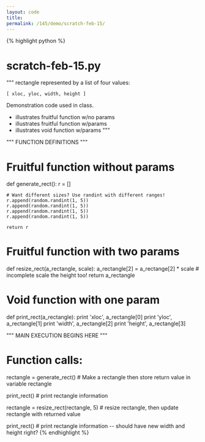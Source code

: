 ```yaml
---
layout: code
title: 
permalink: /145/demo/scratch-feb-15/
---
```


{% highlight python %}
# scratch-feb-15.py

"""
rectangle represented by a list of four values:
	
	[ xloc, yloc, width, height ]

Demonstration code used in class.

- illustrates fruitful function w/no params
- illustrates fruitful function w/params
- illustrates void function w/params
"""

""" FUNCTION DEFINITIONS """

# Fruitful function without params
def generate_rect():
	r = []

	# Want different sizes? Use randint with different ranges!
	r.append(random.randint(1, 5))
	r.append(random.randint(1, 5))
	r.append(random.randint(1, 5))
	r.append(random.randint(1, 5))

	return r

# Fruitful function with two params
def resize_rect(a_rectangle, scale):
	a_rectangle[2] = a_rectange[2] * scale
	# incomplete scale the height too!
	return a_rectangle

# Void function with one param
def print_rect(a_rectangle):
	print 'xloc', a_rectangle[0]
	print 'yloc', a_rectangle[1]
	print 'width', a_rectangle[2]
	print 'height', a_rectangle[3]



""" MAIN EXECUTION BEGINS HERE """


# Function calls:
rectangle = generate_rect() # Make a rectangle then store return value in variable rectangle

print_rect() # print rectangle information

rectangle = resize_rect(rectangle, 5) # resize rectangle, then update rectangle with returned value

print_rect() # print rectangle information -- should have new width and height right?
{% endhighlight %}








